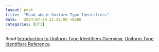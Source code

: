 ```yaml
---
layout: post
title:  "Read about Uniform Type Identifiers"
date:   2024-07-30 21:41:00 +0200
categories: [UTI]
---
```

Read [Introduction to Uniform Type Identifiers Overview](https://developer.apple.com/library/archive/documentation/FileManagement/Conceptual/understanding_utis/understand_utis_intro/understand_utis_intro.html), [Uniform Type Identifiers Reference](https://developer.apple.com/library/archive/documentation/Miscellaneous/Reference/UTIRef/).
